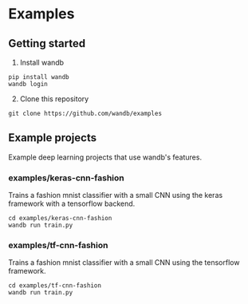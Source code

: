 # Examples

## Getting started

1. Install wandb

```
pip install wandb
wandb login
```

2. Clone this repository

```
git clone https://github.com/wandb/examples
```

## Example projects

Example deep learning projects that use wandb's features.

### examples/keras-cnn-fashion

Trains a fashion mnist classifier with a small CNN using the keras framework with a tensorflow backend.

```
cd examples/keras-cnn-fashion
wandb run train.py
```

### examples/tf-cnn-fashion

Trains a fashion mnist classifier with a small CNN using the tensorflow framework.

```
cd examples/tf-cnn-fashion
wandb run train.py
```
